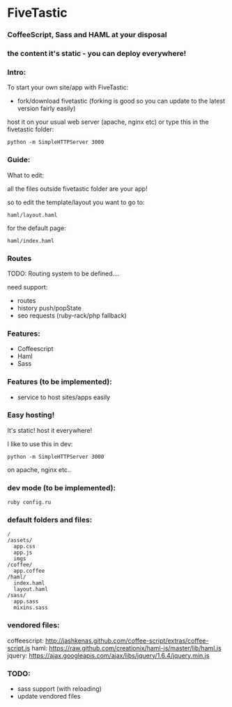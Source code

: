 # FiveTastic
### CoffeeScript, Sass and HAML at your disposal 
### the content it's static - you can deploy everywhere!

### Intro:

To start your own site/app with FiveTastic:

- fork/download fivetastic (forking is good so you can update to the latest version fairly easily)
   

host it on your usual web server (apache, nginx etc) or type this in the fivetastic folder:

    python -m SimpleHTTPServer 3000


### Guide:

What to edit:

all the files outside fivetastic folder are your app!

so to edit the template/layout you want to go to:

    haml/layout.haml

for the default page:

    haml/index.haml


### Routes

TODO: Routing system to be defined.... 

need support:
- routes
- history push/popState
- seo requests (ruby-rack/php fallback)


### Features:

- Coffeescript
- Haml
- Sass

### Features (to be implemented):

- service to host sites/apps easily


### Easy hosting!

It's static! host it everywhere!

I like to use this in dev:

    python -m SimpleHTTPServer 3000

on apache, nginx etc..

### dev mode (to be implemented):

    ruby config.ru


### default folders and files:

    / 
    /assets/
      app.css
      app.js
      imgs
    /coffee/
      app.coffee
    /haml/
      index.haml
      layout.haml
    /sass/
      app.sass
      mixins.sass


### vendored files:

coffeescript: http://jashkenas.github.com/coffee-script/extras/coffee-script.js
haml: https://raw.github.com/creationix/haml-js/master/lib/haml.js
jquery: https://ajax.googleapis.com/ajax/libs/jquery/1.6.4/jquery.min.js


### TODO:

- sass support (with reloading)
- update vendored files
  